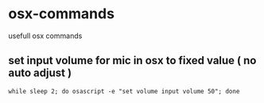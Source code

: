 # osx-commands
usefull osx commands

## set input volume for mic in osx to fixed value ( no auto adjust )
`while sleep 2; do osascript -e "set volume input volume 50"; done`
